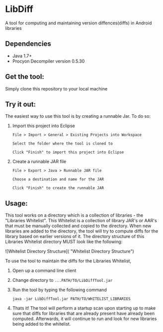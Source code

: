 # LibDiff
A tool for computing and maintaining version diffences(diffs) in Android libraries



## Dependencies
- Java 1.7+
- Procyon Decompiler version 0.5.30 


## Get the tool:
Simply clone this repository to your local machine


## Try it out:
The easiest way to use this tool is by creating a runnable Jar. To do so:

1. Import this project into Eclipse

	```Eclipse
	File > Import > General > Existing Projects into Workspace 

	Select the folder where the tool is cloned to

	Click "Finish" to import this project into Eclipse
	```

2. Create a runnable JAR file

	```Eclipse
	File > Export > Java > Runnable JAR file

	Choose a destination and name for the JAR

	Click "Finish" to create the runnable JAR
	```

## Usage:
This tool works on a directory which is a collection of libraries - the "Libraries Whitelist". 
This Whitelist is a collection of library JAR's or AAR's that must be manually collected and copied to the directory.
When new libraries are added to the directory, the tool will try to compute diffs for the library based on earlier versions of it.
The directory structure of this Libraries Whitelist directory MUST look like the following:

![Whitelist Directory Structure]( "Whitelist Directory Structure")

To use the tool to maintain the diffs for the Libraries Whitelist, 

1. Open up a command line client
2. Change directory to `...PATH/TO/LibDiffTool.jar`
3. Run the tool by typing the following command

	```console
	java -jar LibDiffTool.jar PATH/TO/WHITELIST_LIBRARIES
	```

4. Thats it! The tool will perform a startup scan upon starting up to make sure that diffs for libraries that are already present
have already been computed. Afterwards, it will continue to run and look for new libraries being added to the whitelist.

